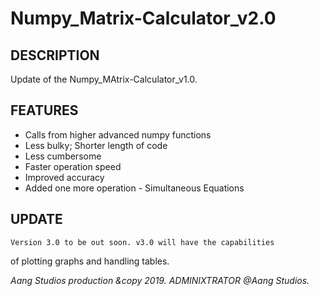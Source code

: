 # Numpy_Matrix-Calculator_v2.0

DESCRIPTION
---------------------------------
Update of the Numpy_MAtrix-Calculator_v1.0. 

FEATURES
---------------------------------
- Calls from higher advanced numpy functions
- Less bulky; Shorter length of code
- Less cumbersome
- Faster operation speed
- Improved accuracy
- Added one more operation - Simultaneous Equations

UPDATE
---------------------------------
    Version 3.0 to be out soon. v3.0 will have the capabilities 
of plotting graphs and handling tables.


_Aang Studios production &copy 2019._
_ADMINIXTRATOR @Aang Studios._

